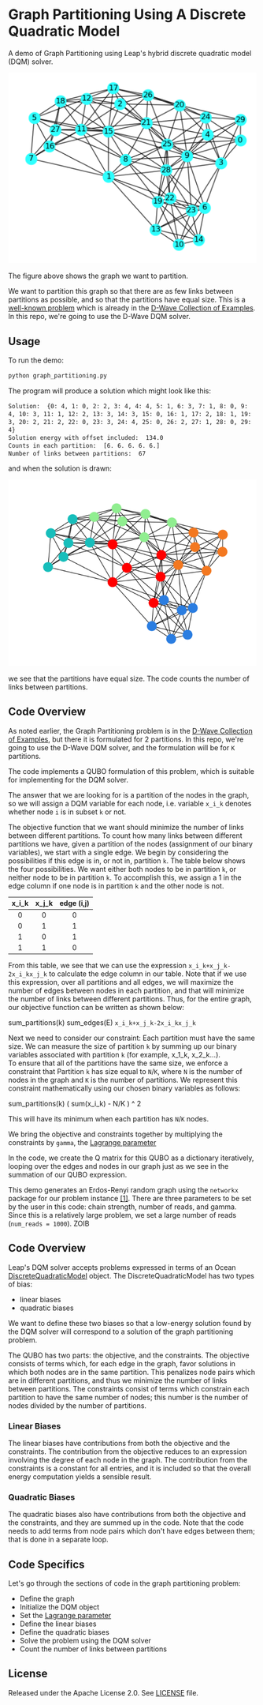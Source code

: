 # Graph Partitioning Using A Discrete Quadratic Model

A demo of Graph Partitioning using Leap's hybrid discrete quadratic model (DQM) solver.

![Original Plot](readme_imgs/not_partition_yet.png)

The figure above shows the graph we want to partition.

We want to partition this graph so that there are as few links between
partitions as possible, and so that the partitions have equal size.
This is a [well-known problem](https://en.wikipedia.org/wiki/Graph_partition) which is already in the [D-Wave Collection of Examples](https://github.com/dwave-examples/graph-partitioning). In this repo, we're going to use the D-Wave DQM 
solver.

## Usage

To run the demo:

```bash
python graph_partitioning.py
```

The program will produce a solution which might look like this:

```
Solution:  {0: 4, 1: 0, 2: 2, 3: 4, 4: 4, 5: 1, 6: 3, 7: 1, 8: 0, 9: 4, 10: 3, 11: 1, 12: 2, 13: 3, 14: 3, 15: 0, 16: 1, 17: 2, 18: 1, 19: 3, 20: 2, 21: 2, 22: 0, 23: 3, 24: 4, 25: 0, 26: 2, 27: 1, 28: 0, 29: 4}
Solution energy with offset included:  134.0
Counts in each partition:  [6. 6. 6. 6. 6.]
Number of links between partitions:  67
```

and when the solution is drawn:

![Partition Plot](readme_imgs/partition.png)

we see that the partitions have equal size. The code counts the number of links
between partitions.

## Code Overview
As noted earlier, the Graph Partitioning problem is in the [D-Wave Collection of Examples](https://github.com/dwave-examples/graph-partitioning), but there it is formulated for 2 partitions. In this repo, we're going to use the D-Wave DQM solver, and the formulation will be for `K` partitions.

The code implements a QUBO formulation of this problem, which is suitable for implementing for the DQM solver.

The answer that we are looking for is a partition of the nodes in the graph, so
we will assign a DQM variable for each node, i.e. variable `x_i_k` denotes
whether node `i` is in subset `k` or not.

The objective function that we want should minimize the number of 
links between different partitions. To
count how many links between different partitions we have, 
given a partition of the nodes (assignment of our binary variables), 
we start with a single edge. We begin by considering the possibilities
if this edge is in, or not in, partition `k`. The table below shows the
four possibilities. We want either both nodes to be in partition `k`, or 
neither node to be in partition `k`. To accomplish this, we assign a 1
in the edge column if one node is in partition `k` and the other node is not.

| x_i_k | x_j_k | edge (i,j) |
| :---: | :---: | :---: |
| 0 | 0 | 0 |
| 0 | 1 | 1 |
| 1 | 0 | 1 |
| 1 | 1 | 0 |

From this table, we see that we can use the expression `x_i_k+x_j_k-2x_i_kx_j_k`
to calculate the edge column in our table. Note that if we use this expression,
over all partitions and all edges, we will maximize the number of edges
between nodes in each partition, and that will minimize the number of links
between different partitions. Thus, for the entire graph, our objective
function can be written as shown below:

sum_partitions(k) sum_edges(E) `x_i_k+x_j_k-2x_i_kx_j_k`

Next we need to consider our constraint:  Each partition must have the
same size.  We can measure the size of partition `k` by summing up our binary
variables associated with partition `k` (for example, x_1_k, x_2_k...).  
To ensure that all of the partitions have the same size, we enforce a
constraint that Partition `k` has size equal to `N`/`K`, where `N` is the number
of nodes in the graph and `K` is the number of partitions.
We represent this constraint mathematically using our chosen
binary variables as follows:

sum_partitions(k) ( sum(x_i_k) - N/K ) ^ 2

This will have its minimum when each partition has `N`/`K`  nodes.

We bring the objective and constraints together by multiplying the 
constraints by `gamma`, the [Lagrange parameter](https://en.wikipedia.org/wiki/Lagrange_multiplier)

In the code, we create the Q matrix for this QUBO as a dictionary iteratively,
looping over the edges and nodes in our graph just as we see in the summation
of our QUBO expression.

This demo generates an Erdos-Renyi random graph using the `networkx` package
for our problem instance [[1]](#1). There are three parameters to be set by the user
in this code:  chain strength, number of reads, and gamma.  Since this is a
relatively large problem, we set a large number of reads (`num_reads = 1000`).
ZOIB
## Code Overview
Leap's DQM solver accepts problems expressed in terms of an
Ocean [DiscreteQuadraticModel](https://docs.ocean.dwavesys.com/en/latest/docs_dimod/reference/dqm.html) object.
The DiscreteQuadraticModel has two types of bias:

* linear biases
* quadratic biases

We want to define these two biases so that a low-energy solution found by the DQM solver will correspond to a solution of the graph partitioning problem.

The QUBO has two parts: the objective, and the constraints.
The objective consists of terms which, for each edge in the graph, favor
solutions in which both nodes are in the same partition. This penalizes node
pairs which are in different partitions, and thus we minimize the number
of links between partitions.
The constraints consist of terms which constrain each partition to have the
same number of nodes; this number is the number of nodes divided by the
number of partitions.

### Linear Biases

The linear biases have contributions from both the objective and the
constraints. The contribution from the objective reduces to an expression
involving the degree of each node in the graph.
The contribution from the constraints is a constant for all
entries, and it is included so that the overall energy computation yields
a sensible result.

### Quadratic Biases

The quadratic biases also have contributions from both the objective and the
constraints, and they are summed up in the code. Note that the code needs
to add terms from node pairs which don't have edges between them; that is
done in a separate loop.

## Code Specifics

Let's go through the sections of code in the graph partitioning problem:

* Define the graph
* Initialize the DQM object
* Set the [Lagrange parameter](https://en.wikipedia.org/wiki/Lagrange_multiplier)
* Define the linear biases
* Define the quadratic biases
* Solve the problem using the DQM solver
* Count the number of links between partitions

## License

Released under the Apache License 2.0. See [LICENSE](LICENSE) file.
